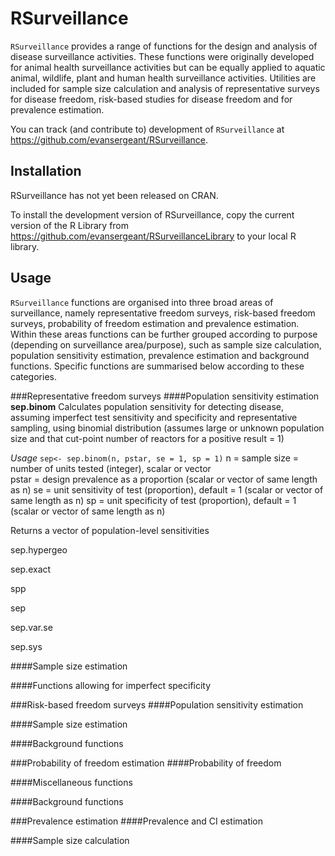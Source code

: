 RSurveillance
=============

`RSurveillance` provides a range of functions for the design and
    analysis of disease surveillance activities. These functions were
    originally developed for animal health surveillance activities but can be
    equally applied to aquatic animal, wildlife, plant and human health
    surveillance activities. Utilities are included for sample size calculation
    and analysis of representative surveys for disease freedom, risk-based
    studies for disease freedom and for prevalence estimation.

You can track (and contribute to) development of `RSurveillance`
at https://github.com/evansergeant/RSurveillance.

Installation
------------

RSurveillance has not yet been released on CRAN.

To install the development version of RSurveillance, copy the current version of the R Library 
from https://github.com/evansergeant/RSurveillanceLibrary to your local R library.

Usage
-----
`RSurveillance` functions are organised into three broad areas of surveillance, namely representative freedom surveys,
risk-based freedom surveys, probability of freedom estimation and prevalence estimation. Within these areas functions can be further grouped according to purpose (depending on surveillance area/purpose), such as sample size calculation, population sensitivity estimation, prevalence estimation and background functions. Specific functions are summarised below according to these categories.

###Representative freedom surveys
####Population sensitivity estimation
**sep.binom**
Calculates population sensitivity for detecting disease,
assuming imperfect test sensitivity and specificity and representative sampling,
using binomial distribution (assumes large or unknown population size and that 
cut-point number of reactors for a positive result = 1)

*Usage*
`sep<- sep.binom(n, pstar, se = 1, sp = 1)`
n = sample size = number of units tested (integer), scalar or vector  
pstar = design prevalence as a proportion (scalar or vector of same length as n)
se = unit sensitivity of test (proportion), default = 1 (scalar or vector of same length as n)
sp = unit specificity of test (proportion), default = 1 (scalar or vector of same length as n)

Returns a vector of population-level sensitivities

sep.hypergeo

sep.exact

spp

sep

sep.var.se

sep.sys

####Sample size estimation

####Functions allowing for imperfect specificity

###Risk-based freedom surveys 
####Population sensitivity estimation

####Sample size estimation

####Background functions

###Probability of freedom estimation
####Probability of freedom

####Miscellaneous functions

####Background functions

###Prevalence estimation
####Prevalence and CI estimation

####Sample size calculation


